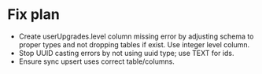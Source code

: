 # Fix plan
- Create userUpgrades.level column missing error by adjusting schema to proper types and not dropping tables if exist. Use integer level column.
- Stop UUID casting errors by not using uuid type; use TEXT for ids.
- Ensure sync upsert uses correct table/columns.
